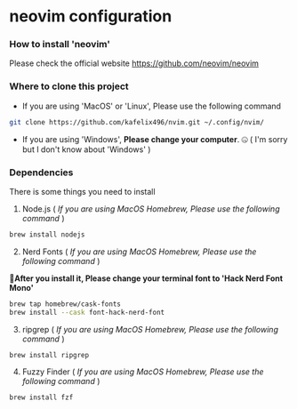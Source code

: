 # neovim configuration

### How to install 'neovim'
Please check the official website https://github.com/neovim/neovim

### Where to clone this project
- If you are using 'MacOS' or 'Linux', Please use the following command
```zsh
git clone https://github.com/kafelix496/nvim.git ~/.config/nvim/
```
- If you are using 'Windows', **Please change your computer**. :zipper_mouth_face: ( I'm sorry but I don't know about 'Windows' )

### Dependencies

There is some things you need to install

1. Node.js ( *If you are using MacOS Homebrew, Please use the following command* )

```zsh
brew install nodejs
```

2. Nerd Fonts ( *If you are using MacOS Homebrew, Please use the following command* )

:pushpin:**After you install it, Please change your terminal font to 'Hack Nerd Font Mono'**
```zsh
brew tap homebrew/cask-fonts
brew install --cask font-hack-nerd-font
```

3. ripgrep ( *If you are using MacOS Homebrew, Please use the following command* )

```zsh
brew install ripgrep
```

4. Fuzzy Finder ( *If you are using MacOS Homebrew, Please use the following command* )

```zsh
brew install fzf
```

